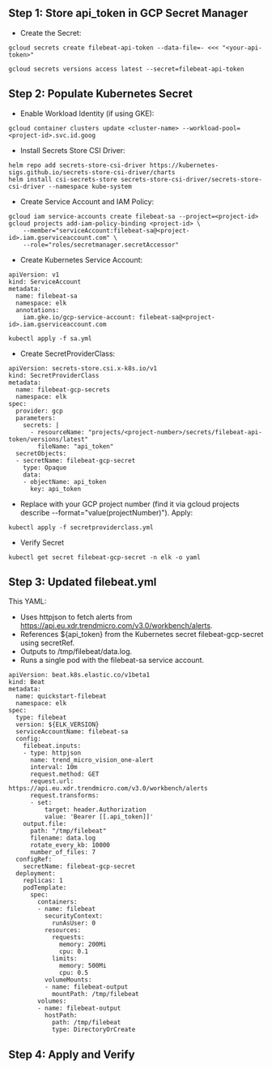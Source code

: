 ## Step 1: Store api_token in GCP Secret Manager

- Create the Secret:
```
gcloud secrets create filebeat-api-token --data-file=- <<< "<your-api-token>"

gcloud secrets versions access latest --secret=filebeat-api-token
```

## Step 2: Populate Kubernetes Secret

- Enable Workload Identity (if using GKE):

```
gcloud container clusters update <cluster-name> --workload-pool=<project-id>.svc.id.goog
```

- Install Secrets Store CSI Driver:
```
helm repo add secrets-store-csi-driver https://kubernetes-sigs.github.io/secrets-store-csi-driver/charts
helm install csi-secrets-store secrets-store-csi-driver/secrets-store-csi-driver --namespace kube-system
```

- Create Service Account and IAM Policy:
```
gcloud iam service-accounts create filebeat-sa --project=<project-id>
gcloud projects add-iam-policy-binding <project-id> \
    --member="serviceAccount:filebeat-sa@<project-id>.iam.gserviceaccount.com" \
    --role="roles/secretmanager.secretAccessor"
```

- Create Kubernetes Service Account:

```
apiVersion: v1
kind: ServiceAccount
metadata:
  name: filebeat-sa
  namespace: elk
  annotations:
    iam.gke.io/gcp-service-account: filebeat-sa@<project-id>.iam.gserviceaccount.com

```

```
kubectl apply -f sa.yml
```

- Create SecretProviderClass:

```
apiVersion: secrets-store.csi.x-k8s.io/v1
kind: SecretProviderClass
metadata:
  name: filebeat-gcp-secrets
  namespace: elk
spec:
  provider: gcp
  parameters:
    secrets: |
      - resourceName: "projects/<project-number>/secrets/filebeat-api-token/versions/latest"
        fileName: "api_token"
  secretObjects:
  - secretName: filebeat-gcp-secret
    type: Opaque
    data:
    - objectName: api_token
      key: api_token
```

- Replace <project-number> with your GCP project number (find it via gcloud projects describe <project-id> --format="value(projectNumber)").
Apply:
```
kubectl apply -f secretproviderclass.yml
```

- Verify Secret
```
kubectl get secret filebeat-gcp-secret -n elk -o yaml
```


## Step 3: Updated filebeat.yml
This YAML:
- Uses httpjson to fetch alerts from https://api.eu.xdr.trendmicro.com/v3.0/workbench/alerts.
- References ${api_token} from the Kubernetes secret filebeat-gcp-secret using secretRef.
- Outputs to /tmp/filebeat/data.log.
- Runs a single pod with the filebeat-sa service account.

```
apiVersion: beat.k8s.elastic.co/v1beta1
kind: Beat
metadata:
  name: quickstart-filebeat
  namespace: elk
spec:
  type: filebeat
  version: ${ELK_VERSION}
  serviceAccountName: filebeat-sa
  config:
    filebeat.inputs:
    - type: httpjson
      name: trend_micro_vision_one-alert
      interval: 10m
      request.method: GET
      request.url: https://api.eu.xdr.trendmicro.com/v3.0/workbench/alerts
      request.transforms:
      - set:
          target: header.Authorization
          value: 'Bearer [[.api_token]]'
    output.file:
      path: "/tmp/filebeat"
      filename: data.log
      rotate_every_kb: 10000
      number_of_files: 7
  configRef:
    secretName: filebeat-gcp-secret
  deployment:
    replicas: 1
    podTemplate:
      spec:
        containers:
        - name: filebeat
          securityContext:
            runAsUser: 0
          resources:
            requests:
              memory: 200Mi
              cpu: 0.1
            limits:
              memory: 500Mi
              cpu: 0.5
          volumeMounts:
          - name: filebeat-output
            mountPath: /tmp/filebeat
        volumes:
        - name: filebeat-output
          hostPath:
            path: /tmp/filebeat
            type: DirectoryOrCreate
```

## Step 4: Apply and Verify

